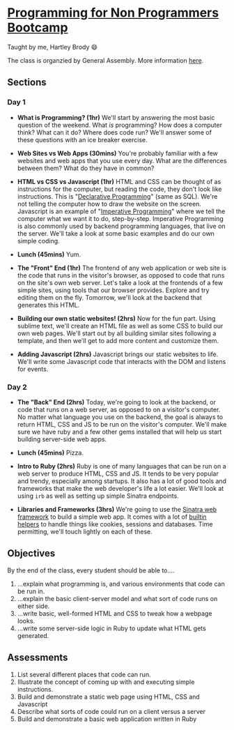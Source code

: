 # [Programming for Non Programmers Bootcamp](https://generalassemb.ly/education/programming-for-non-programmers-bootcamp/boston/18504)
Taught by me, Hartley Brody 😄

The class is organzied by General Assembly. More information [here](https://generalassemb.ly/education/programming-for-non-programmers-bootcamp/boston/18504).

## Sections

### Day 1
 * **What is Programming? (1hr)** We'll start by answering the most basic question of the weekend. What *is* programming? How does a computer think? What can it do? Where does code run? We'll answer some of these questions with an ice breaker exercise.

 * **Web Sites vs Web Apps (30mins)** You're probably familiar with a few websites and web apps that you use every day. What are the differences between them? What do they have in common?

 * **HTML vs CSS vs Javascript (1hr)** HTML and CSS can be thought of as instructions for the computer, but reading the code, they don't look like instructions. This is "[Declarative Programming](https://en.wikipedia.org/wiki/Declarative_programming)" (same as SQL). We're not telling the computer how to draw the website on the screen. Javascript is an example of "[Imperative Programming](https://en.wikipedia.org/wiki/Imperative_programming)" where we tell the computer what we want it to do, step-by-step. Imperative Programming is also commonly used by backend programming languages, that live on the server. We'll take a look at some basic examples and do our own simple coding.

 * **Lunch (45mins)** Yum.

 * **The "Front" End (1hr)** The frontend of any web application or web site is the code that runs in the visitor's browser, as opposed to code that runs on the site's own web server. Let's take a look at the frontends of a few simple sites, using tools that our browser provides. Explore and try editing them on the fly. Tomorrow, we'll look at the backend that generates this HTML.

 * **Building our own static websites! (2hrs)** Now for the fun part. Using sublime text, we'll create an HTML file as well as some CSS to build our own web pages. We'll start out by all building similar sites following a template, and then we'll get to add more content and customize them.

 * **Adding Javascript (2hrs)** Javascript brings our static websites to life. We'll write some Javascript code that interacts with the DOM and listens for events.

### Day 2
 * **The "Back" End (2hrs)** Today, we're going to look at the backend, or code that runs on a web server, as opposed to on a visitor's computer. No matter what language you use on the backend, the goal is always to return HTML, CSS and JS to be run on the visitor's computer. We'll make sure we have ruby and a few other gems installed that will help us start building server-side web apps.

 * **Lunch (45mins)** Pizza.

 * **Intro to Ruby (2hrs)** Ruby is one of many languages that can be run on a web server to produce HTML, CSS and JS. It tends to be very popular and trendy, especially among startups. It also has a lot of good tools and frameworks that make the web developer's life a lot easier. We'll look at using `irb` as well as setting up simple Sinatra endpoints.

 * **Libraries and Frameworks (3hrs)** We're going to use the [Sinatra web framework](http://www.sinatrarb.com/) to build a simple web app. It comes with a lot of [builtin helpers](http://www.sinatrarb.com/intro.html#Helpers) to handle things like cookies, sessions and databases. Time permitting, we'll touch lightly on each of these.

## Objectives
By the end of the class, every student should be able to....

 1. ...explain what programming is, and various environments that code can be run in.
 2. ...explain the basic client-server model and what sort of code runs on either side.
 3. ...write basic, well-formed HTML and CSS to tweak how a webpage looks.
 4. ...write some server-side logic in Ruby to update what HTML gets generated.

## Assessments

 1. List several different places that code can run.
 2. Illustrate the concept of coming up with and executing simple instructions.
 3. Build and demonstrate a static web page using HTML, CSS and Javascript
 4. Describe what sorts of code could run on a client versus a server
 5. Build and demonstrate a basic web application written in Ruby